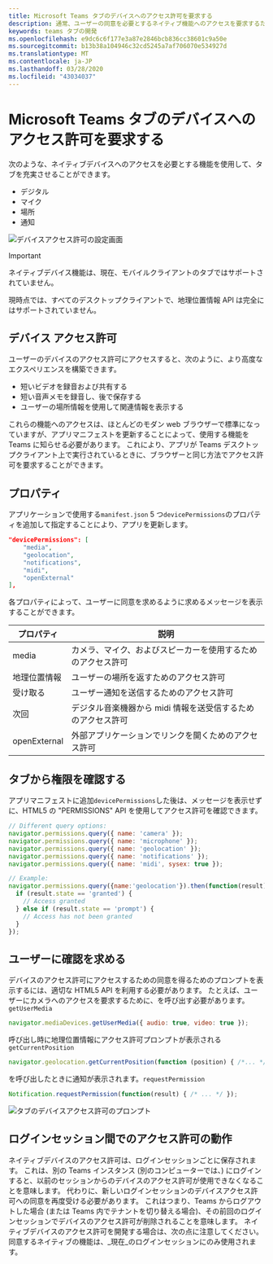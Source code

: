 ```yaml
---
title: Microsoft Teams タブのデバイスへのアクセス許可を要求する
description: 通常、ユーザーの同意を必要とするネイティブ機能へのアクセスを要求するためにアプリのマニフェストを更新する方法
keywords: teams タブの開発
ms.openlocfilehash: e9dc6c6f177e3a87e2846bcb836cc38601c9a50e
ms.sourcegitcommit: b13b38a104946c32cd5245a7af706070e534927d
ms.translationtype: MT
ms.contentlocale: ja-JP
ms.lasthandoff: 03/28/2020
ms.locfileid: "43034037"
---
```

# <a name="request-device-permissions-for-your-microsoft-teams-tab"></a>Microsoft Teams タブのデバイスへのアクセス許可を要求する

次のような、ネイティブデバイスへのアクセスを必要とする機能を使用して、タブを充実させることができます。

* デジタル
* マイク
* 場所
* 通知

![デバイスアクセス許可の設定画面](~/assets/images/tabs/device-permissions.png)

> [!IMPORTANT]
>
> ネイティブデバイス機能は、現在、モバイルクライアントのタブではサポートされていません。
>
> 現時点では、すべてのデスクトップクライアントで、地理位置情報 API は完全にはサポートされていません。

## <a name="device-permissions"></a>デバイス アクセス許可

ユーザーのデバイスのアクセス許可にアクセスすると、次のように、より高度なエクスペリエンスを構築できます。

* 短いビデオを録音および共有する
* 短い音声メモを録音し、後で保存する
* ユーザーの場所情報を使用して関連情報を表示する

これらの機能へのアクセスは、ほとんどのモダン web ブラウザーで標準になっていますが、アプリマニフェストを更新することによって、使用する機能を Teams に知らせる必要があります。 これにより、アプリが Teams デスクトップクライアント上で実行されているときに、ブラウザーと同じ方法でアクセス許可を要求することができます。

## <a name="properties"></a>プロパティ

アプリケーションで使用する`manifest.json` 5 つ`devicePermissions`のプロパティを追加して指定することにより、アプリを更新します。

``` json
"devicePermissions": [
    "media",
    "geolocation",
    "notifications",
    "midi",
    "openExternal"
],
```

各プロパティによって、ユーザーに同意を求めるように求めるメッセージを表示することができます。

| プロパティ      | 説明   |
| --- | --- |
| media         | カメラ、マイク、およびスピーカーを使用するためのアクセス許可 |
| 地理位置情報   | ユーザーの場所を返すためのアクセス許可      |
| 受け取る | ユーザー通知を送信するためのアクセス許可      |
| 次回          | デジタル音楽機器から midi 情報を送受信するためのアクセス許可   |
| openExternal  | 外部アプリケーションでリンクを開くためのアクセス許可  |

## <a name="checking-permissions-from-your-tab"></a>タブから権限を確認する

アプリマニフェストに追加`devicePermissions`した後は、メッセージを表示せずに、HTML5 の "PERMISSIONS" API を使用してアクセス許可を確認できます。

``` Javascript
// Different query options:
navigator.permissions.query({ name: 'camera' });
navigator.permissions.query({ name: 'microphone' });
navigator.permissions.query({ name: 'geolocation' });
navigator.permissions.query({ name: 'notifications' });
navigator.permissions.query({ name: 'midi', sysex: true });

// Example:
navigator.permissions.query({name:'geolocation'}).then(function(result) {
  if (result.state == 'granted') {
    // Access granted
  } else if (result.state == 'prompt') {
    // Access has not been granted
  }
});
```

## <a name="prompting-the-user"></a>ユーザーに確認を求める

デバイスのアクセス許可にアクセスするための同意を得るためのプロンプトを表示するには、適切な HTML5 API を利用する必要があります。 たとえば、ユーザーにカメラへのアクセスを要求するために、を呼び出す必要があります。`getUserMedia`

```Javascript
navigator.mediaDevices.getUserMedia({ audio: true, video: true });
```

呼び出し時に地理位置情報にアクセス許可プロンプトが表示される`getCurrentPosition`

```Javascript
navigator.geolocation.getCurrentPosition(function (position) { /*... */ });
```

を呼び出したときに通知が表示されます。`requestPermission`

```Javascript
Notification.requestPermission(function(result) { /* ... */ });
```

![タブのデバイスアクセス許可のプロンプト](~/assets/images/tabs/device-permissions-prompt.png)

## <a name="permission-behavior-across-login-sessions"></a>ログインセッション間でのアクセス許可の動作

ネイティブデバイスのアクセス許可は、ログインセッションごとに保存されます。 これは、別の Teams インスタンス (別のコンピューターでは、) にログインすると、以前のセッションからのデバイスのアクセス許可が使用できなくなることを意味します。 代わりに、新しいログインセッションのデバイスアクセス許可への同意を再度受ける必要があります。 これはつまり、Teams からログアウトした場合 (または Teams 内でテナントを切り替える場合)、その前回のログインセッションでデバイスのアクセス許可が削除されることを意味します。 ネイティブデバイスのアクセス許可を開発する場合は、次の点に注意してください。同意するネイティブの機能は、_現在_のログインセッションにのみ使用されます。
